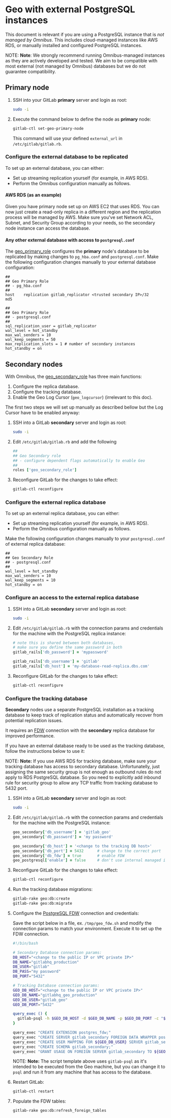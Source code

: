 # Geo with external PostgreSQL instances

This document is relevant if you are using a PostgreSQL instance that is *not
managed by Omnibus*. This includes cloud-managed instances like AWS RDS, or
manually installed and configured PostgreSQL instances.

NOTE: **Note**:
We strongly recommend running Omnibus-managed instances as they are actively
developed and tested. We aim to be compatible with most external
(not managed by Omnibus) databases but we do not guarantee compatibility.

## **Primary** node

1. SSH into your GitLab **primary** server and login as root:

    ```sh
    sudo -i
    ```

1. Execute the command below to define the node as **primary** node:

    ```sh
    gitlab-ctl set-geo-primary-node
    ```

    This command will use your defined `external_url` in `/etc/gitlab/gitlab.rb`.


### Configure the external database to be replicated

To set up an external database, you can either:

- Set up streaming replication yourself (for example, in AWS RDS).
- Perform the Omnibus configuration manually as follows.

#### AWS RDS (as an example)

Given you have primary node set up on AWS EC2 that uses RDS.
You can now just create a read-only replica in a different region and the
replication process will be managed by AWS. Make sure you've set Network ACL, Subnet, and
Security Group according to your needs, so the secondary node instance can access the database.

#### Any other external database with access to `postgresql.conf`

The [geo_primary_role](https://docs.gitlab.com/omnibus/roles/#gitlab-geo-roles)
configures the **primary** node's database to be replicated by making changes to
`pg_hba.conf` and `postgresql.conf`. Make the following configuration changes
manually to your external database configuration:

```
##
## Geo Primary Role
## - pg_hba.conf
##
host    replication gitlab_replicator <trusted secondary IP>/32     md5
```

```
##
## Geo Primary Role
## - postgresql.conf
##
sql_replication_user = gitlab_replicator
wal_level = hot_standby
max_wal_senders = 10
wal_keep_segments = 50
max_replication_slots = 1 # number of secondary instances
hot_standby = on
```

## **Secondary** nodes

With Omnibus, the
[geo_secondary_role](https://docs.gitlab.com/omnibus/roles/#gitlab-geo-roles)
has three main functions:

1. Configure the replica database.
1. Configure the tracking database.
1. Enable the Geo Log Cursor (`geo_logcursor`) (irrelevant to this doc).

The first two steps we will set up manually as described bellow but the Log Cursor have to
be enabled anyway:

1. SSH into a GitLab **secondary** server and login as root:

    ```bash
    sudo -i
    ```

1. Edit `/etc/gitlab/gitlab.rb` and add the following

    ```ruby
    ##
    ## Geo Secondary role
    ## - configure dependent flags automatically to enable Geo
    ##
    roles ['geo_secondary_role']
    ```
1. Reconfigure GitLab for the changes to take effect:

    ```sh
    gitlab-ctl reconfigure
    ```



### Configure the external replica database

To set up an external replica database, you can either:

- Set up streaming replication yourself (for example, in AWS RDS).
- Perform the Omnibus configuration manually as follows.

Make the following configuration changes manually to your `postgresql.conf`
of external replica database:

```
##
## Geo Secondary Role
## - postgresql.conf
##
wal_level = hot_standby
max_wal_senders = 10
wal_keep_segments = 10
hot_standby = on
```

### Configure an access to the external replica database

1. SSH into a GitLab **secondary** server and login as root:

    ```bash
    sudo -i
    ```

1. Edit `/etc/gitlab/gitlab.rb` with the connection params and credentials for
    the machine with the PostgreSQL replica instance:

    ```ruby
    # note this is shared between both databases,
    # make sure you define the same password in both
    gitlab_rails['db_password'] = 'mypassword'

    gitlab_rails['db_username'] = 'gitlab'
    gitlab_rails['db_host'] = 'my-database-read-replica.dbs.com'
    ```

1. Reconfigure GitLab for the changes to take effect:

    ```bash
    gitlab-ctl reconfigure
    ```


### Configure the tracking database

**Secondary** nodes use a separate PostgreSQL installation as a tracking
database to keep track of replication status and automatically recover from
potential replication issues.

It requires an [FDW](https://www.postgresql.org/docs/9.6/static/postgres-fdw.html)
connection with the **secondary** replica database for improved performance.

If you have an external database ready to be used as the tracking database,
follow the instructions below to use it:

NOTE: **Note:**
If you use AWS RDS for tracking database, make sure your tracking database has access to
secondary database. Unfortunatelly, just assigning the same security group is not enough as
outbound rules do not apply to RDS PostgreSQL database. So you need to explicitly add inbound
rule for security group to allow any TCP traffic from tracking database to 5432 port.


1. SSH into a GitLab **secondary** server and login as root:

    ```bash
    sudo -i
    ```

1. Edit `/etc/gitlab/gitlab.rb` with the connection params and credentials for
    the machine with the PostgreSQL instance:

    ```ruby
    geo_secondary['db_username'] = 'gitlab_geo'
    geo_secondary['db_password'] = 'my password'

    geo_secondary['db_host'] = '<change to the tracking DB host>'
    geo_secondary['db_port'] = 5432      # change to the correct port
    geo_secondary['db_fdw'] = true       # enable FDW
    geo_postgresql['enable'] = false     # don't use internal managed instance
    ```

1. Reconfigure GitLab for the changes to take effect:

    ```bash
    gitlab-ctl reconfigure
    ```

1. Run the tracking database migrations:

    ```bash
    gitlab-rake geo:db:create
    gitlab-rake geo:db:migrate
    ```

1. Configure the
    [PostgreSQL FDW](https://www.postgresql.org/docs/9.6/static/postgres-fdw.html)
    connection and credentials:

    Save the script below in a file, ex. `/tmp/geo_fdw.sh` and modify the connection
    params to match your environment. Execute it to set up the FDW connection.

    ```bash
    #!/bin/bash

    # Secondary Database connection params:
    DB_HOST="<change to the public IP or VPC private IP>"
    DB_NAME="gitlabhq_production"
    DB_USER="gitlab"
    DB_PASS="my password"
    DB_PORT="5432"

    # Tracking Database connection params:
    GEO_DB_HOST="<change to the public IP or VPC private IP>"
    GEO_DB_NAME="gitlabhq_geo_production"
    GEO_DB_USER="gitlab_geo"
    GEO_DB_PORT="5432"

    query_exec () {
      gitlab-psql -h $GEO_DB_HOST -d $GEO_DB_NAME -p $GEO_DB_PORT -c "${1}"
    }

    query_exec "CREATE EXTENSION postgres_fdw;"
    query_exec "CREATE SERVER gitlab_secondary FOREIGN DATA WRAPPER postgres_fdw OPTIONS (host '${DB_HOST}', dbname '${DB_NAME}', port '${DB_PORT}');"
    query_exec "CREATE USER MAPPING FOR ${GEO_DB_USER} SERVER gitlab_secondary OPTIONS (user '${DB_USER}', password '${DB_PASS}');"
    query_exec "CREATE SCHEMA gitlab_secondary;"
    query_exec "GRANT USAGE ON FOREIGN SERVER gitlab_secondary TO ${GEO_DB_USER};"
    ```

    NOTE: **Note:** The script template above uses `gitlab-psql` as it's intended to be executed from the Geo machine,
    but you can change it to `psql` and run it from any machine that has access to the database.

1. Restart GitLab:

    ```bash
    gitlab-ctl restart
    ```
1. Populate the FDW tables:

    ```bash
    gitlab-rake geo:db:refresh_foreign_tables
    ```
